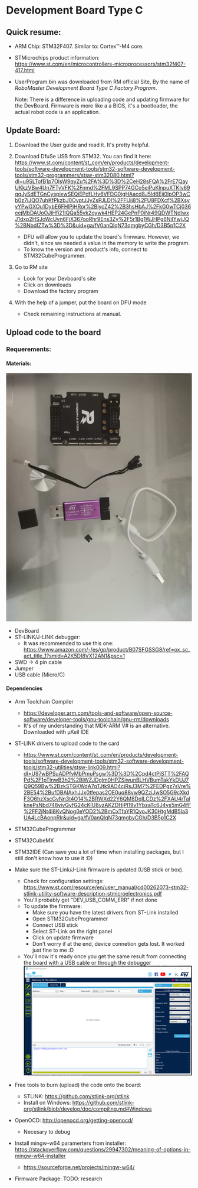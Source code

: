# Development Board Type C

## Quick resume:

* ARM Chip: STM32F407. Similar to: Cortex™-M4 core.
* STMicrochips product information: https://www.st.com/en/microcontrollers-microprocessors/stm32f407-417.html
* UserProgram.bin was downloaded from RM official Site, By the name of *RoboMaster Development Board Type C Factory Program*.

    Note: There is a difference in uploading code and updating firmware for the DevBoard. Firmware is more like a a BIOS, it's a bootloader, the actual robot code is an application. 

## Update Board:
1. Download the User guide and read it. It's pretty helpful.
2. Download DfuSe USB from STM32. You can find it here: https://www.st.com/content/st_com/en/products/development-tools/software-development-tools/stm32-software-development-tools/stm32-programmers/stsw-stm32080.html?dl=u9SLTofB1p7OIsW9qyZu%2FA%3D%3D%2CeH28sFQA%2FrE7QayUKkzVBw4Un7FTyVFK%2Fnmd%2FML9SPP74GCo5eiPuKlnpuXTKIv69qqJySdETGnCyspixwSEQiEPdfLHv6VFDG0igHAacd8J5ld6Eji0IpOP3wCb0z7iJQO7uhKfPkzbJ0OvptJJyZsPJLDI%2FFUij8%2FU8FDXcf%2BXsyvYPwGXOu1DybE6FHlPjHRor%2BiycZ42%2B3hsHbAJ%2FkG0wTCj036eejMbDAUoOJiHfi21IQQa55vk2oywk4HEP24GePnP0iNr49QDWTNdIwxJ1dxp2HSJoWcUvn6FjX367ooRhr9Ens3Zy%2F5r1Bg1WJHPg6NilYwjJQ%2BNbdIZTw%3D%3D&uid=ga/fV0anQlqN73qmgbyCGh/D3B5p1C2X
    * DFU will allow you to update the board's firmware. However, we didn't, since we needed a value in the memory to write the program. 
    * To know the version and product's info, connect to STM32CubeProgrammer.

3. Go to RM site
    * Look for your Devboard's site
    * Click on downloads
    * Download the factory program

4. With the help of a jumper, put the board on DFU mode
    * Check remaining instructions at manual.


## Upload code to the board

### Requerements:

#### Materials:

<img src="img/materials.jpeg"
     alt="Materials" />

* DevBoard
* ST-LINK/J-LINK debugger: 
    * It was recommended to use this one: https://www.amazon.com/-/es/gp/product/B07SFGSSG8/ref=ox_sc_act_title_1?smid=A2K5DI8VX12AN1&psc=1 
* SWD -> 4 pin cable
* Jumper
* USB cable (Micro/C)

#### Dependencies
* Arm Toolchain Compiler
    * https://developer.arm.com/tools-and-software/open-source-software/developer-tools/gnu-toolchain/gnu-rm/downloads
    * It's of my understanding that MDK-ARM V# is an alternative. Downloaded with µKeil IDE

* ST-LINK drivers to upload code to the card
    * https://www.st.com/content/st_com/en/products/development-tools/software-development-tools/stm32-software-development-tools/stm32-utilities/stsw-link009.html?dl=U97wBPSuADPfvMbPmuPsgw%3D%3D%2Cpd4ctPjSTT%2FAQPd%2F1pTlnwB3h2%2BlWZJDglm0HPZSiwunBLHVBumTakYkDUJ7Q9Q59Bw%2BzkSTGKWdA7qTJtk9AO4cjRsJ3M7%2FEDPgz7sVre%2BE54%2BufDBAlAxhJJx0tfepas2OE0uq88vw9QZziJwSO5G9cXkdF3O6hzXscGvNn3t4O14%2BRWXd22Y6QM8DqILCDz%2FXAU4rTalknePsNbd748yivGyfG24cKIU8yzAKZDHjPl19v1YbzaTc6J4ys5mG4fF%2FF2jNt4I8KvQNog0eYOD2%2BmCxTfaYR1QyoJK30HtgMdB5Ia3UA4LcBAonpRIr&uid=ga/fV0anQlqN73qmgbyCGh/D3B5p1C2X

* STM32CubeProgrammer
* STM32CubeMX
* STM32IDE (Can save you a lot of time when installing packages, but I still don't know how to use it :D)

* Make sure the ST-Link/J-Link firmware is updated  (USB stick or box). 
    * Check for configuration settings: https://www.st.com/resource/en/user_manual/cd00262073-stm32-stlink-utility-software-description-stmicroelectronics.pdf
    * You'll probably get "DEV_USB_COMM_ERR" if not done
    * To update the firmware:
        * Make sure you have the latest drivers from ST-Link installed
        * Open STM32CubeProgrammer
        * Connect USB stick
        * Select ST-Link on the right panel
        * Click on update firmware
        * Don't worry if at the end, device connetion gets lost. It worked just fine to me :D
    * You'll now it's ready once you get the same result from connecting the board with a USB cable or through the debugger
<img src="img/cap4.png"
     alt="STM32CubeProgrammer view" />
* Free tools to burn (upload) the code onto the board:
    * STLINK: https://github.com/stlink-org/stlink
    * Install on Windows: https://github.com/stlink-org/stlink/blob/develop/doc/compiling.md#Windows

* OpenOCD: http://openocd.org/getting-openocd/ 
    * Necesary to debug

* Install mingw-w64 paramerters from installer: https://stackoverflow.com/questions/29947302/meaning-of-options-in-mingw-w64-installer
    * https://sourceforge.net/projects/mingw-w64/

* Firmware Package: TODO: research